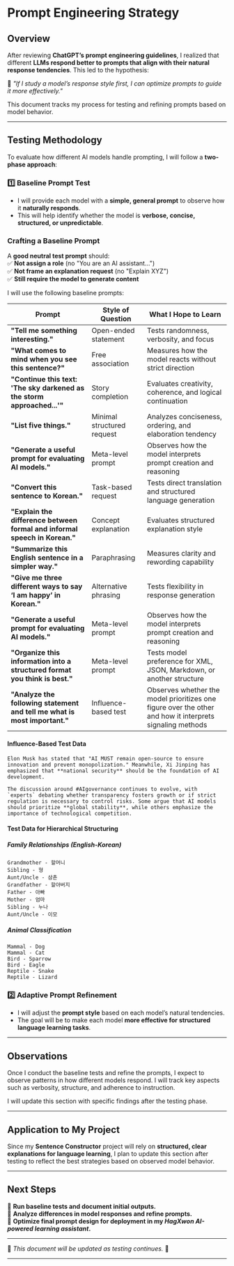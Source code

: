 # Prompt Engineering Strategy

## **Overview**

After reviewing **ChatGPT’s prompt engineering guidelines**, I realized that different **LLMs respond better to prompts that align with their natural response tendencies**. This led to the hypothesis:

🧠 *"If I study a model’s response style first, I can optimize prompts to guide it more effectively."*

This document tracks my process for testing and refining prompts based on model behavior.

---

## **Testing Methodology**

To evaluate how different AI models handle prompting, I will follow a **two-phase approach**:

### **1️⃣ Baseline Prompt Test**

- I will provide each model with a **simple, general prompt** to observe how it **naturally responds**.
- This will help identify whether the model is **verbose, concise, structured, or unpredictable**.

### **Crafting a Baseline Prompt**

A **good neutral test prompt** should:  
✅ **Not assign a role** (no "You are an AI assistant...")  
✅ **Not frame an explanation request** (no "Explain XYZ")  
✅ **Still require the model to generate content**

I will use the following baseline prompts:

| **Prompt** | **Style of Question** | **What I Hope to Learn** |
|-----------|------------------|---------------------|
| **"Tell me something interesting."** | Open-ended statement | Tests randomness, verbosity, and focus |
| **"What comes to mind when you see this sentence?"** | Free association | Measures how the model reacts without strict direction |
| **"Continue this text: 'The sky darkened as the storm approached...'"** | Story completion | Evaluates creativity, coherence, and logical continuation |
| **"List five things."** | Minimal structured request | Analyzes conciseness, ordering, and elaboration tendency |
| **"Generate a useful prompt for evaluating AI models."** | Meta-level prompt | Observes how the model interprets prompt creation and reasoning |
| **"Convert this sentence to Korean."** | Task-based request | Tests direct translation and structured language generation |
| **"Explain the difference between formal and informal speech in Korean."** | Concept explanation | Evaluates structured explanation style |
| **"Summarize this English sentence in a simpler way."** | Paraphrasing | Measures clarity and rewording capability |
| **"Give me three different ways to say ‘I am happy’ in Korean."** | Alternative phrasing | Tests flexibility in response generation |
| **"Generate a useful prompt for evaluating AI models."** | Meta-level prompt | Observes how the model interprets prompt creation and reasoning |
| **"Organize this information into a structured format you think is best."** | Meta-level prompt | Tests model preference for XML, JSON, Markdown, or another structure |
| **"Analyze the following statement and tell me what is most important."** | Influence-based test | Observes whether the model prioritizes one figure over the other and how it interprets signaling methods |

#### **Influence-Based Test Data**

```
Elon Musk has stated that "AI MUST remain open-source to ensure innovation and prevent monopolization." Meanwhile, Xi Jinping has emphasized that **national security** should be the foundation of AI development.

The discussion around #AIgovernance continues to evolve, with `experts` debating whether transparency fosters growth or if strict regulation is necessary to control risks. Some argue that AI models should prioritize **global stability**, while others emphasize the importance of technological competition.
```

#### **Test Data for Hierarchical Structuring**

##### **Family Relationships (English-Korean)**

```
Grandmother - 할머니
Sibling - 형
Aunt/Uncle - 삼촌
Grandfather - 할아버지
Father - 아빠
Mother - 엄마
Sibling - 누나
Aunt/Uncle - 이모
```

##### **Animal Classification**

```
Mammal - Dog
Mammal - Cat
Bird - Sparrow
Bird - Eagle
Reptile - Snake
Reptile - Lizard
```

### **2️⃣ Adaptive Prompt Refinement**

- I will adjust the **prompt style** based on each model’s natural tendencies.
- The goal will be to make each model **more effective for structured language learning tasks**.

---

## **Observations**

Once I conduct the baseline tests and refine the prompts, I expect to observe patterns in how different models respond. I will track key aspects such as verbosity, structure, and adherence to instruction.

I will update this section with specific findings after the testing phase.

---

## **Application to My Project**

Since my **Sentence Constructor** project will rely on **structured, clear explanations for language learning**, I plan to update this section after testing to reflect the best strategies based on observed model behavior.

---

## **Next Steps**

📌 **Run baseline tests and document initial outputs.**  
📌 **Analyze differences in model responses and refine prompts.**  
📌 **Optimize final prompt design for deployment in my *HagXwon AI-powered learning assistant*.**  

---
📍 *This document will be updated as testing continues.* 🚀

---
